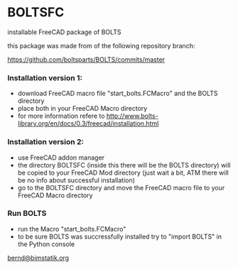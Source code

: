 # BOLTSFC

installable FreeCAD package of BOLTS

this package was made from of the following repository branch:

https://github.com/boltsparts/BOLTS/commits/master


### Installation version 1:

* download FreeCAD macro file "start_bolts.FCMacro" and the BOLTS directory 
* place both in your FreeCAD Macro directory
* for more information refere to http://www.bolts-library.org/en/docs/0.3/freecad/installation.html


### Installation version 2:

* use FreeCAD addon manager
* the directory BOLTSFC (inside this there will be the BOLTS directory) will be copied to your FreeCAD Mod directory (just wait a bit, ATM there will be no info about successful installation)
* go to the BOLTSFC directory and move the FreeCAD macro file to your FreeCAD Macro directory


### Run BOLTS
* run the Macro "start_bolts.FCMacro"
* to be sure BOLTS was succressfully installed try to "import BOLTS" in the Python console

bernd@bimstatik.org
